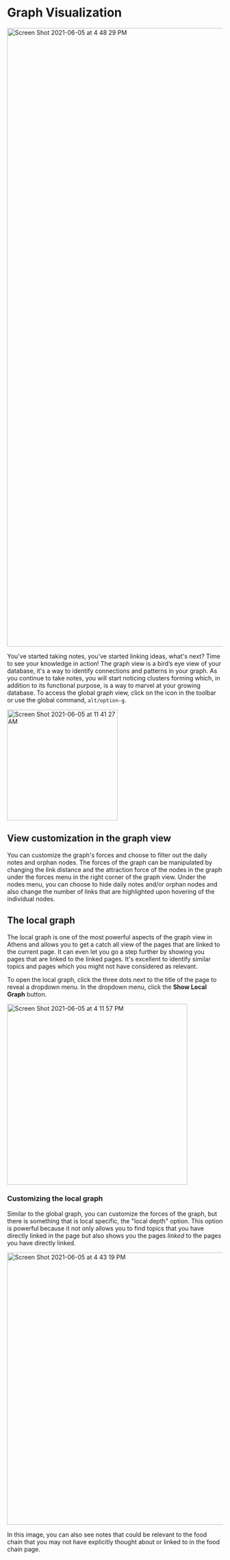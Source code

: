 # Graph Visualization 

<img width="1440" alt="Screen Shot 2021-06-05 at 4 48 29 PM" src="https://user-images.githubusercontent.com/80150109/120890130-7b025100-c61e-11eb-8ead-4e9a8462b8fa.png">

You've started taking notes, you've started linking ideas, what's next? Time to see your knowledge in action! The graph view is a bird’s eye view of your database, it's a way to identify connections and patterns in your graph. As you continue to take notes, you will start noticing clusters forming which, in addition to its functional purpose, is a way to marvel at your growing database. To access the global graph view, click on the icon in the toolbar or use the global command, `alt/option-g`. 

<img width="258" alt="Screen Shot 2021-06-05 at 11 41 27 AM" src="https://user-images.githubusercontent.com/80150109/120890171-979e8900-c61e-11eb-89b5-6f284299ef0f.png">

## View customization in the graph view
You can customize the graph's forces and choose to filter out the daily notes and orphan nodes. The forces of the graph can be manipulated by changing the link distance and the attraction force of the nodes in the graph under the forces menu in the right corner of the graph view. Under the nodes menu, you can choose to hide daily notes and/or orphan nodes and also change the number of links that are highlighted upon hovering of the individual nodes. 

## The local graph
The local graph is one of the most powerful aspects of the graph view in Athens and allows you to get a catch all view of the pages that are linked to the current  page. It can even let you go a step further by showing you pages that are linked to the linked pages. It's excellent to identify similar topics and pages which you might not have considered as relevant. 

To open the local graph, click the three dots next to the title of the page to reveal a dropdown menu. In the dropdown menu, click the **Show Local Graph** button.

<img width="421" alt="Screen Shot 2021-06-05 at 4 11 57 PM" src="https://user-images.githubusercontent.com/80150109/120890114-6d4ccb80-c61e-11eb-96ce-4a145423420d.png">

### Customizing the local graph
Similar to the global graph, you can customize the forces of the graph, but there is something that is local specific, the "local depth" option. This option is powerful because it not only allows you to find topics that you have directly linked in the page but also shows you the pages *linked* to the pages you have directly linked.

<img width="634" alt="Screen Shot 2021-06-05 at 4 43 19 PM" src="https://user-images.githubusercontent.com/80150109/120890204-bbfa6580-c61e-11eb-89f6-dc9977903ff3.png">

In this image, you can also see notes that could be relevant to the food chain that you may not have explicitly thought about or linked to in the food chain page. 
